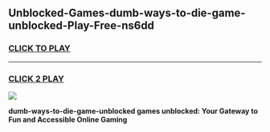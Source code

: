 
## Unblocked-Games-dumb-ways-to-die-game-unblocked-Play-Free-ns6dd
<h3>
<a href="https://premium76.site?title=dumb-ways-to-die-game-unblocked&ref=09A">CLICK TO PLAY</a></h3>
<hr>

<h3>
<a href="https://premium76.site?title=dumb-ways-to-die-game-unblocked&ref=09A">CLICK 2 PLAY</a>
  
</h3>

<a href="https://premium76.site?title=dumb-ways-to-die-game-unblocked&ref=09A"><img src="https://clearcache.store/games.png"></a>


**dumb-ways-to-die-game-unblocked games unblocked: Your Gateway to Fun and Accessible Online Gaming**
